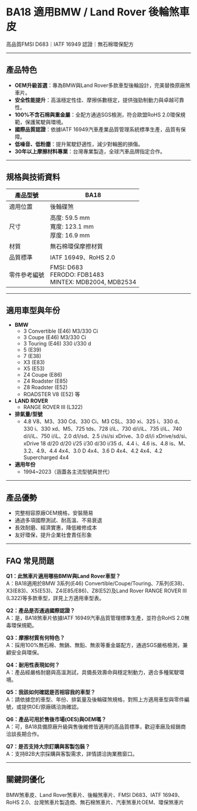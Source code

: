 # BA18 適用BMW / Land Rover 後輪煞車皮  
高品質FMSI D683｜IATF 16949 認證｜無石棉環保配方

---

## 產品特色

- **OEM升級首選**：專為BMW與Land Rover多款車型後輪設計，完美替換原廠煞車片。
- **安全性能提升**：高溫穩定性佳、摩擦係數穩定，提供強勁制動力與卓越可靠性。
- **100%不含石棉與重金屬**：全配方通過SGS檢測，符合歐盟RoHS 2.0環保規範，保護駕駛與環境。
- **國際品質認證**：依據IATF 16949汽車產業品質管理系統標準生產，品質有保障。
- **低噪音、低粉塵**：提升駕駛舒適性，減少對輪圈的損傷。
- **30年以上摩擦材料專業**：台灣專業製造，全球汽車品牌指定合作。

---

## 規格與技術資料

| 產品型號 | BA18 |
|---|---|
| 適用位置 | 後輪碟煞 |
| 尺寸 | 高度: 59.5 mm<br>寬度: 123.1 mm<br>厚度: 16.9 mm |
| 材質 | 無石棉環保摩擦材質 |
| 品質標準 | IATF 16949、RoHS 2.0 |
| 零件參考編號 | FMSI: D683<br>FERODO: FDB1483<br>MINTEX: MDB2004, MDB2534 |

---

## 適用車型與年份

- **BMW**  
  - 3 Convertible (E46) M3/330 Ci  
  - 3 Coupe (E46) M3/330 Ci  
  - 3 Touring (E46) 330 i/330 d  
  - 5 (E39)  
  - 7 (E38)  
  - X3 (E83)  
  - X5 (E53)  
  - Z4 Coupe (E86)  
  - Z4 Roadster (E85)  
  - Z8 Roadster (E52)  
  - ROADSTER V8 (E52) 等
- **LAND ROVER**
  - RANGE ROVER III (L322)
- **排氣量/型號**  
  - 4.8 V8、M3、330 Cd、330 Ci、M3 CSL、330 xi、325 i、330 d、330 i、330 xd、M5、725 tds、728 i/iL、730 d/i/iL、735 i/iL、740 d/i/iL、750 i/iL、2.0 d/i/sd、2.5 i/si/si xDrive、3.0 d/i/i xDrive/sd/si、xDrive 18 d/20 d/20 i/25 i/30 d/30 i/35 d、4.4 i、4.6 is、4.8 is、M、3.2、4.9、4.4 4x4、3.0 D 4x4、3.6 D 4x4、4.2 4x4、4.2 Supercharged 4x4
- **適用年份**  
  - 1994~2023（涵蓋各主流型號與世代）

---

## 產品優勢

- 完整相容原廠OEM規格，安裝簡易
- 通過多項國際測試、耐高溫、不易衰退
- 長效耐磨、經濟實惠，降低維修成本
- 友好環保，提升企業社會責任形象

---

## FAQ 常見問題

**Q1：此煞車片適用哪些BMW與Land Rover車型？**  
A：BA18適用於BMW 3系列(E46) Convertible/Coupe/Touring、7系列(E38)、X3(E83)、X5(E53)、Z4(E85/E86)、Z8(E52)及Land Rover RANGE ROVER III (L322)等多款車型，詳見上方適用車型表。

**Q2：產品是否通過國際認證？**  
A：是，BA18煞車片依據IATF 16949汽車品質管理標準生產，並符合RoHS 2.0無毒環保規範。

**Q3：摩擦材質有何特色？**  
A：採用100%無石棉、無鎘、無鉛、無汞等重金屬配方，通過SGS嚴格檢測，兼顧安全與環保。

**Q4：耐用性表現如何？**  
A：產品經嚴格耐磨與高溫測試，具備長效壽命與穩定制動力，適合多種駕駛環境。

**Q5：我該如何確認是否相容我的車型？**  
A：請依據您的車型、年份、排氣量及後輪碟煞規格，對照上方適用車型與零件編號，或提供OE/原廠碼洽詢確認。

**Q6：產品可用於售後市場(OES)與OEM嗎？**  
A：可，BA18具備原廠升級與售後維修皆適用的高品質標準，歡迎車廠及經銷商洽談長期合作。

**Q7：是否支持大宗訂購與客製包裝？**  
A：支持B2B大宗採購與客製需求，詳情請洽詢業務窗口。

---

## 關鍵詞優化

BMW煞車皮、Land Rover煞車片、後輪煞車片、FMSI D683、IATF 16949、RoHS 2.0、台灣煞車片製造商、無石棉煞車片、汽車煞車片OEM、環保煞車片
